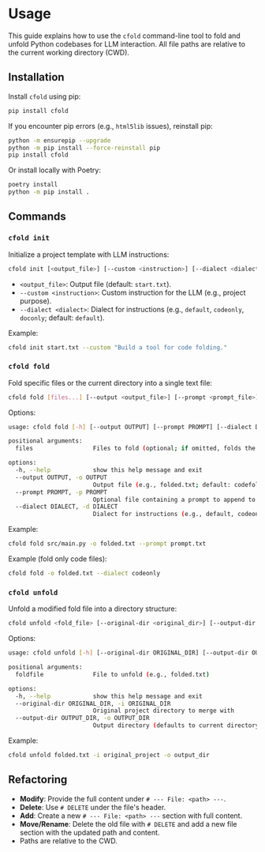 # Usage

This guide explains how to use the `cfold` command-line tool to fold and unfold Python codebases for LLM interaction. All file paths are relative to the current working directory (CWD).

## Installation

Install `cfold` using pip:

```bash
pip install cfold
```

If you encounter pip errors (e.g., `html5lib` issues), reinstall pip:

```bash
python -m ensurepip --upgrade
python -m pip install --force-reinstall pip
pip install cfold
```

Or install locally with Poetry:

```bash
poetry install
python -m pip install .
```

## Commands

### `cfold init`

Initialize a project template with LLM instructions:

```bash
cfold init [<output_file>] [--custom <instruction>] [--dialect <dialect>]
```

- `<output_file>`: Output file (default: `start.txt`).
- `--custom <instruction>`: Custom instruction for the LLM (e.g., project purpose).
- `--dialect <dialect>`: Dialect for instructions (e.g., `default`, `codeonly`, `doconly`; default: `default`).

Example:

```bash
cfold init start.txt --custom "Build a tool for code folding."
```

### `cfold fold`

Fold specific files or the current directory into a single text file:

```bash
cfold fold [files...] [--output <output_file>] [--prompt <prompt_file>] [--dialect <dialect>]
```

Options:

```bash
usage: cfold fold [-h] [--output OUTPUT] [--prompt PROMPT] [--dialect DIALECT] [files ...]

positional arguments:
  files                 Files to fold (optional; if omitted, folds the current directory)

options:
  -h, --help            show this help message and exit
  --output OUTPUT, -o OUTPUT
                        Output file (e.g., folded.txt; default: codefold.txt)
  --prompt PROMPT, -p PROMPT
                        Optional file containing a prompt to append to the output
  --dialect DIALECT, -d DIALECT
                        Dialect for instructions (e.g., default, codeonly, doconly; default: default)
```

Example:

```bash
cfold fold src/main.py -o folded.txt --prompt prompt.txt
```

Example (fold only code files):

```bash
cfold fold -o folded.txt --dialect codeonly
```

### `cfold unfold`

Unfold a modified fold file into a directory structure:

```bash
cfold unfold <fold_file> [--original-dir <original_dir>] [--output-dir <output_dir>]
```

Options:

```bash
usage: cfold unfold [-h] [--original-dir ORIGINAL_DIR] [--output-dir OUTPUT_DIR] foldfile

positional arguments:
  foldfile              File to unfold (e.g., folded.txt)

options:
  -h, --help            show this help message and exit
  --original-dir ORIGINAL_DIR, -i ORIGINAL_DIR
                        Original project directory to merge with
  --output-dir OUTPUT_DIR, -o OUTPUT_DIR
                        Output directory (defaults to current directory)
```

Example:

```bash
cfold unfold folded.txt -i original_project -o output_dir
```

## Refactoring

- **Modify**: Provide the full content under `# --- File: <path> ---`.
- **Delete**: Use `# DELETE` under the file's header.
- **Add**: Create a new `# --- File: <path> ---` section with full content.
- **Move/Rename**: Delete the old file with `# DELETE` and add a new file section with the updated path and content.
- Paths are relative to the CWD.
